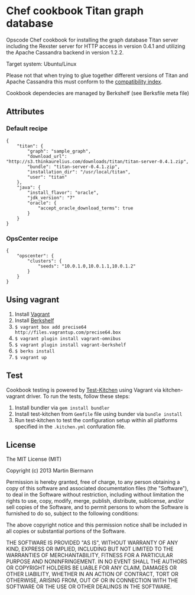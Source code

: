 # Chef cookbook Titan graph database

Opscode Chef cookbook for installing the graph database Titan server including the Rexster server for HTTP access in version 0.4.1 and utilizing the Apache Cassandra backend in version 1.2.2.

Target system: Ubuntu/Linux

Please not that when trying to glue together different versions of Titan and Apache Cassandra this must conform to the [compatibility index](http://thinkaurelius.github.io/titan/wikidoc/0.4.1/Version-Compatibility.html).

Cookbook dependecies are managed by Berkshelf (see Berksfile meta file)

## Attributes

### Default recipe

	{
		"titan": {
			"graph": "sample_graph",
			"download_url": "http://s3.thinkaurelius.com/downloads/titan/titan-server-0.4.1.zip",
  			"bundle": "titan-server-0.4.1.zip",
  			"installation_dir": "/usr/local/titan",
  			"user": "titan"
  		},
  		"java": {
  			"install_flavor": "oracle",
			"jdk_version": "7"
			"oracle": {
				"accept_oracle_download_terms": true
			}
		}
	}

### OpsCenter recipe

	{
		"opscenter": {
			"clusters": {
				"seeds": "10.0.1.0,10.0.1.1,10.0.1.2"
			}
		}
	}

## Using vagrant

1. Install [Vagrant](http://www.vagrantup.com/)
2. Install [Berkshelf](http://berkshelf.com/)
3. `$ vagrant box add precise64 http://files.vagrantup.com/precise64.box`
4. `$ vagrant plugin install vagrant-omnibus`
5. `$ vagrant plugin install vagrant-berkshelf`
6. `$ berks install`
7. `$ vagrant up`

## Test

Cookbook testing is powered by [Test-Kitchen](https://github.com/test-kitchen/test-kitchen/wiki/Getting-Started) using Vagrant via kitchen-vagrant driver. To run the tests, follow these steps:

1. Install bundler via `gem install bundler`
2. Install test-kitchen from `Gemfile` file using bunder via `bundle install`
3. Run test-kitchen to test the configuration setup within all platforms specified in the `.kitchen.yml` confuration file.

## License

The MIT License (MIT)

Copyright (c) 2013 Martin Biermann

Permission is hereby granted, free of charge, to any person obtaining a copy
of this software and associated documentation files (the "Software"), to deal
in the Software without restriction, including without limitation the rights
to use, copy, modify, merge, publish, distribute, sublicense, and/or sell
copies of the Software, and to permit persons to whom the Software is
furnished to do so, subject to the following conditions:

The above copyright notice and this permission notice shall be included in
all copies or substantial portions of the Software.

THE SOFTWARE IS PROVIDED "AS IS", WITHOUT WARRANTY OF ANY KIND, EXPRESS OR
IMPLIED, INCLUDING BUT NOT LIMITED TO THE WARRANTIES OF MERCHANTABILITY,
FITNESS FOR A PARTICULAR PURPOSE AND NONINFRINGEMENT. IN NO EVENT SHALL THE
AUTHORS OR COPYRIGHT HOLDERS BE LIABLE FOR ANY CLAIM, DAMAGES OR OTHER
LIABILITY, WHETHER IN AN ACTION OF CONTRACT, TORT OR OTHERWISE, ARISING FROM,
OUT OF OR IN CONNECTION WITH THE SOFTWARE OR THE USE OR OTHER DEALINGS IN
THE SOFTWARE.
